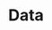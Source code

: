 ---
# This topic lives at
# https://digital.gov/topics/data

# Topic Title
title: "Data"

# description — keep it short and clear
# summary: ""

# Weight
weight: 1

# For more information on managing topics,
# see https://github.com/GSA/digitalgov.gov/wiki/topics
---